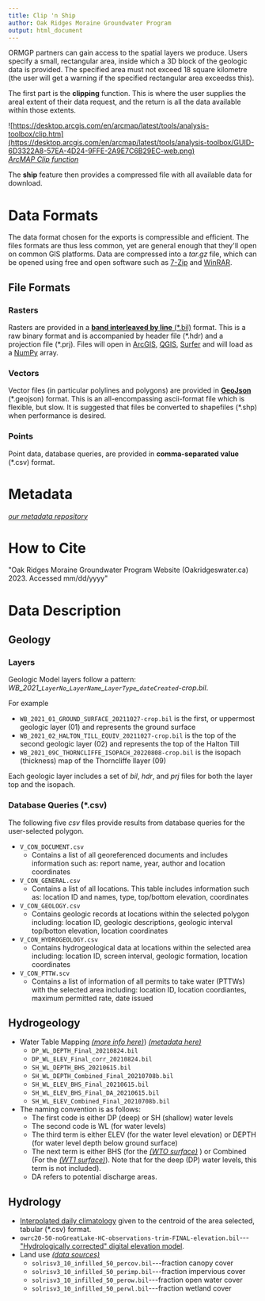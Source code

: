 ```yaml
---
title: Clip 'n Ship
author: Oak Ridges Moraine Groundwater Program
output: html_document
---
```


ORMGP partners can gain access to the spatial layers we produce.  Users specify a small, rectangular area, inside which a 3D block of the geologic data is provided. The specified area must not exceed 18 square kilometre (the user will get a warning if the specified rectangular area exceedss this). 

The first part is the **clipping** function. This is where the user supplies the areal extent of their data request, and the return is all the data available within those extents.

![https://desktop.arcgis.com/en/arcmap/latest/tools/analysis-toolbox/clip.htm](https://desktop.arcgis.com/en/arcmap/latest/tools/analysis-toolbox/GUID-6D3322A8-57EA-4D24-9FFE-2A9E7C6B29EC-web.png) \
[*ArcMAP Clip function*](https://desktop.arcgis.com/en/arcmap/latest/tools/analysis-toolbox/clip.htm)


The **ship** feature then provides a compressed file with all available data for download.  


# **Data Formats**
The data format chosen for the exports is compressible and efficient. The files formats are thus less common, yet are general enough that they'll open on common GIS platforms. Data are compressed into a *tar.gz* file, which can be opened using free and open software such as [7-Zip](https://www.7-zip.org/) and [WinRAR](https://www.win-rar.com/).


## File Formats

### Rasters
Rasters are provided in a [**band interleaved by line** (\*.bil)](https://desktop.arcgis.com/en/arcmap/10.5/manage-data/raster-and-images/bil-bip-and-bsq-raster-files.htm) format.  This is a raw binary format and is accompanied by header file (\*.hdr) and a projection file (\*.prj).  Files will open in [ArcGIS](https://www.arcgis.com/index.html), [QGIS](https://www.qgis.org/en/site/), [Surfer](https://surferhelp.goldensoftware.com/subsys/subsys_band_interleaved_file_descr.htm) and will load as a [NumPy](https://numpy.org/) array.

### Vectors
Vector files (in particular polylines and polygons) are provided in [**GeoJson**](https://geojson.org/) (\*.geojson) format.  This is an all-encompassing ascii-format file which is flexible, but slow. It is suggested that files be converted to shapefiles (\*.shp) when performance is desired.

### Points
Point data, database queries, are provided in **comma-separated value** (\*.csv) format.


# **Metadata**
[*our metadata repository*](/metadata/content/toc.html)

# **How to Cite**
"Oak Ridges Moraine Groundwater Program Website (Oakridgeswater.ca) 2023. Accessed mm/dd/yyyy"

# **Data Description**

## Geology

### Layers

Geologic Model layers follow a pattern: *WB_2021_`LayerNo`\_`LayerName`\_`LayerType`\_`dateCreated`-crop.bil*.

For example
- `WB_2021_01_GROUND_SURFACE_20211027-crop.bil` is the first, or uppermost geologic layer (01) and represents the ground surface
- `WB_2021_02_HALTON_TILL_EQUIV_20211027-crop.bil` is the top of the second geologic layer (02) and represents the top of the Halton Till
- `WB_2021_09C_THORNCLIFFE_ISOPACH_20220808-crop.bil` is the isopach (thickness) map of the Thorncliffe llayer (09) 

Each geologic layer includes a set of _bil_, _hdr_, and _prj_ files for both the layer top and the isopach. 

### Database Queries (*.csv)

The following five _csv_ files provide results from database queries for the user-selected polygon.

- `V_CON_DOCUMENT.csv`
   - Contains a list of all georeferenced documents and includes information such as: report name, year, author and location coordinates
- `V_CON_GENERAL.csv`
   - Contains a list of all locations. This table includes information such as: location ID and names, type, top/bottom elevation, coordinates
- `V_CON_GEOLOGY.csv`
   - Contains geologic records at locations within the selected polygon including: location ID, geologic descriptions, geologic interval top/botton elevation, location coordinates
- `V_CON_HYDROGEOLOGY.csv`
   - Contains hydrogeological data at locations within the selected area including: location ID, screen interval, geologic formation, location coordinates
- `V_CON_PTTW.scv`
   - Contains a list of information of all permits to take water (PTTWs) with the selected area including: location ID, location coordiantes, maximum permitted rate, date issued
  
## Hydrogeology

- Water Table Mapping [*(more info here)*](https://owrc.github.io/watertable/)) [*(metadata here)*](https://owrc.github.io/metadata/surfaces/water_table.html)
    - `DP_WL_DEPTH_Final_20210824.bil`
    - `DP_WL_ELEV_Final_corr_20210824.bil`
    - `SH_WL_DEPTH_BHS_20210615.bil`
    - `SH_WL_DEPTH_Combined_Final_20210708b.bil`
    - `SH_WL_ELEV_BHS_Final_20210615.bil`
    - `SH_WL_ELEV_BHS_Final_DA_20210615.bil`
    - `SH_WL_ELEV_Combined_Final_20210708b.bil`
 - The naming convention is as follows:
    - The first code is either DP (deep) or SH (shallow) water levels
    - The second code is WL (for water levels)
    - The third term is either ELEV (for the water level elevation) or DEPTH (for water level depth below ground surface)
    - The next term is either BHS (for the [*(WTO surface)*](https://owrc.github.io/watertable/) ) or Combined (For the [*(WT1 surface)*](https://owrc.github.io/watertable/)). Note that for the deep (DP) water levels, this term is not included). 
    - DA refers to potential discharge areas. 

## Hydrology

- [Interpolated daily climatology](/interpolants/interpolation/daily.html) given to the centroid of the area selected, tabular (*.csv) format.
- `owrc20-50-noGreatLake-HC-observations-trim-FINAL-elevation.bil`---["Hydrologically corrected" digital elevation model](/interpolants/interpolation/overland.html). 
- Land use [*(data sources)*](/interpolants/interpolation/landuse.html)
    - `solrisv3_10_infilled_50_percov.bil`---fraction canopy cover
    - `solrisv3_10_infilled_50_perimp.bil`---fraction impervious cover
    - `solrisv3_10_infilled_50_perow.bil`---fraction open water cover
    - `solrisv3_10_infilled_50_perwl.bil`---fraction wetland cover
